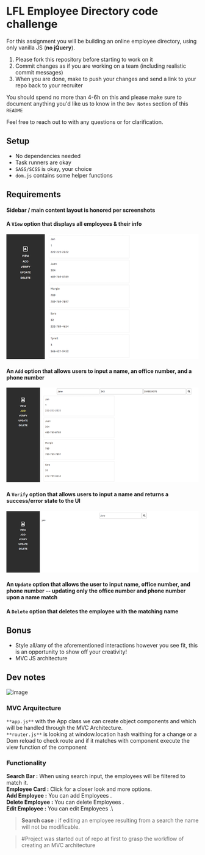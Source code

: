 # LFL Employee Directory code challenge

For this assignment you will be building an online employee directory, using only vanilla JS (**no jQuery**).

1. Please fork this repository before starting to work on it
2. Commit changes as if you are working on a team (including realistic commit messages)
3. When you are done, make to push your changes and send a link to your repo back to your recruiter

You should spend no more than 4-6h on this and please make sure to document anything you'd like us to know in the `Dev Notes` section of this `README`

Feel free to reach out to with any questions or for clarification.

## Setup
- No dependencies needed
- Task runners are okay
- `SASS/SCSS` is okay, your choice
- `dom.js` contains some helper functions

## Requirements
#### Sidebar / main content layout is honored per screenshots

#### A `View` option that displays all employees & their info

![view](images/print.png)

#### An `Add` option that allows users to input a name, an office number, and a phone number

![add](images/add.png)

#### A `Verify` option that allows users to input a name and returns a success/error state to the UI

![verify](images/verify.png)

#### An `Update` option that allows the user to input name, office number, and phone number -- updating only the office number and phone number upon a name match

#### A `Delete` option that deletes the employee with the matching name

## Bonus
- Style all/any of the aforementioned interactions however you see fit, this is an opportunity to show off your creativity!
- MVC JS architecture

## Dev notes
![image](https://user-images.githubusercontent.com/17017482/138330620-e683f289-e78f-4fe0-bf95-aa7dc8246754.png)

### MVC Arquitecture
`**app.js**` with the App class we can create object components and which will be handled through the MVC Architecture.\
`**router.js**` is looking at window.location hash waithing for a change or a Dom reload to check route and if it matches with component execute the view function of the component

### Functionality

**Search Bar :**  When using search input, the employees will be filtered to match it.\
**Employee Card :** Click for a closer look and more options.\
**Add Employee :**  You can add Employees .\
**Delete Employee :**  You can delete Employees .\
**Edit Employee :**  You can edit Employees .\
> **Search case :** if editing an employee resulting from a search the name will not be modificable.

>#Project was started out of repo at first to grasp the workflow of creating an MVC architecture


